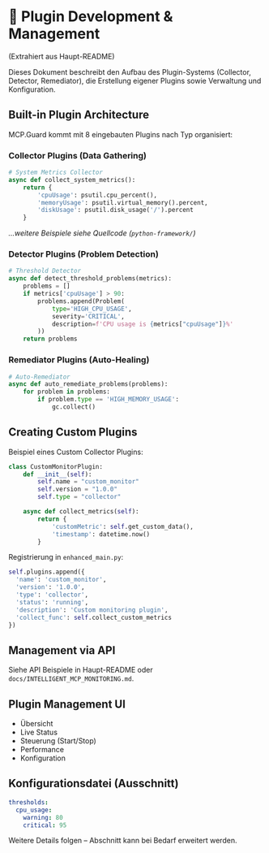 # 🔧 Plugin Development & Management

(Extrahiert aus Haupt-README)

Dieses Dokument beschreibt den Aufbau des Plugin-Systems (Collector, Detector, Remediator), die Erstellung eigener Plugins sowie Verwaltung und Konfiguration.

## Built-in Plugin Architecture

MCP.Guard kommt mit 8 eingebauten Plugins nach Typ organisiert:

### Collector Plugins (Data Gathering)

```python
# System Metrics Collector
async def collect_system_metrics():
    return {
        'cpuUsage': psutil.cpu_percent(),
        'memoryUsage': psutil.virtual_memory().percent,
        'diskUsage': psutil.disk_usage('/').percent
    }
```

_…weitere Beispiele siehe Quellcode (`python-framework/`)_

### Detector Plugins (Problem Detection)

```python
# Threshold Detector
async def detect_threshold_problems(metrics):
    problems = []
    if metrics['cpuUsage'] > 90:
        problems.append(Problem(
            type='HIGH_CPU_USAGE',
            severity='CRITICAL',
            description=f'CPU usage is {metrics["cpuUsage"]}%'
        ))
    return problems
```

### Remediator Plugins (Auto-Healing)

```python
# Auto-Remediator
async def auto_remediate_problems(problems):
    for problem in problems:
        if problem.type == 'HIGH_MEMORY_USAGE':
            gc.collect()
```

## Creating Custom Plugins

Beispiel eines Custom Collector Plugins:

```python
class CustomMonitorPlugin:
    def __init__(self):
        self.name = "custom_monitor"
        self.version = "1.0.0"
        self.type = "collector"

    async def collect_metrics(self):
        return {
            'customMetric': self.get_custom_data(),
            'timestamp': datetime.now()
        }
```

Registrierung in `enhanced_main.py`:

```python
self.plugins.append({
  'name': 'custom_monitor',
  'version': '1.0.0',
  'type': 'collector',
  'status': 'running',
  'description': 'Custom monitoring plugin',
  'collect_func': self.collect_custom_metrics
})
```

## Management via API

Siehe API Beispiele in Haupt-README oder `docs/INTELLIGENT_MCP_MONITORING.md`.

## Plugin Management UI

- Übersicht
- Live Status
- Steuerung (Start/Stop)
- Performance
- Konfiguration

## Konfigurationsdatei (Ausschnitt)

```yaml
thresholds:
  cpu_usage:
    warning: 80
    critical: 95
```

Weitere Details folgen – Abschnitt kann bei Bedarf erweitert werden.
